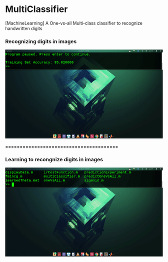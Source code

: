 # MultiClassifier
[MachineLearning] A One-vs-all Multi-class classifier to recognize handwritten digits 

### Recognizing digits in images
![Predicting](results/predicting.gif)

=======================================

### Learning to recongnize digits in images
![Training](results/training.gif)